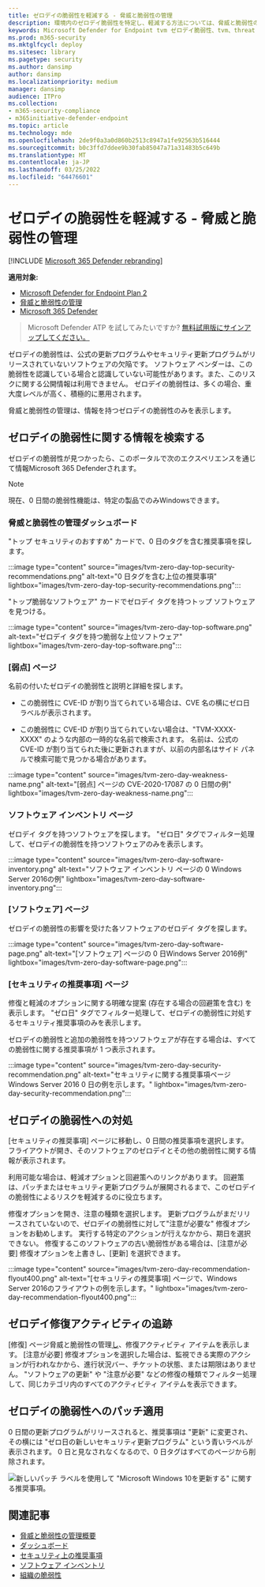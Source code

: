 ```yaml
---
title: ゼロデイの脆弱性を軽減する - 脅威と脆弱性の管理
description: 環境内のゼロデイ脆弱性を特定し、軽減する方法については、脅威と脆弱性の管理。
keywords: Microsoft Defender for Endpoint tvm ゼロデイ脆弱性、tvm、threat & 脆弱性の管理、ゼロデイ、0 日間、0 日間の脆弱性の軽減、脆弱な CVE
ms.prod: m365-security
ms.mktglfcycl: deploy
ms.sitesec: library
ms.pagetype: security
ms.author: dansimp
author: dansimp
ms.localizationpriority: medium
manager: dansimp
audience: ITPro
ms.collection:
- m365-security-compliance
- m365initiative-defender-endpoint
ms.topic: article
ms.technology: mde
ms.openlocfilehash: 2de9f0a3a0d860b2513c8947a1fe92563b516444
ms.sourcegitcommit: b0c3ffd7ddee9b30fab85047a71a31483b5c649b
ms.translationtype: MT
ms.contentlocale: ja-JP
ms.lasthandoff: 03/25/2022
ms.locfileid: "64476601"
---
```

# <a name="mitigate-zero-day-vulnerabilities---threat-and-vulnerability-management"></a>ゼロデイの脆弱性を軽減する - 脅威と脆弱性の管理

[!INCLUDE [Microsoft 365 Defender rebranding](../../includes/microsoft-defender.md)]

**適用対象:**

- [Microsoft Defender for Endpoint Plan 2](https://go.microsoft.com/fwlink/?linkid=2154037)
- [脅威と脆弱性の管理](next-gen-threat-and-vuln-mgt.md)
- [Microsoft 365 Defender](https://go.microsoft.com/fwlink/?linkid=2118804)

> Microsoft Defender ATP を試してみたいですか? [無料試用版にサインアップしてください。](https://signup.microsoft.com/create-account/signup?products=7f379fee-c4f9-4278-b0a1-e4c8c2fcdf7e&ru=https://aka.ms/MDEp2OpenTrial?ocid=docs-wdatp-portaloverview-abovefoldlink)

ゼロデイの脆弱性は、公式の更新プログラムやセキュリティ更新プログラムがリリースされていないソフトウェアの欠陥です。 ソフトウェア ベンダーは、この脆弱性を認識している場合と認識していない可能性があります。また、このリスクに関する公開情報は利用できません。 ゼロデイの脆弱性は、多くの場合、重大度レベルが高く、積極的に悪用されます。

脅威と脆弱性の管理は、情報を持つゼロデイの脆弱性のみを表示します。

## <a name="find-information-about-zero-day-vulnerabilities"></a>ゼロデイの脆弱性に関する情報を検索する

ゼロデイの脆弱性が見つかったら、このポータルで次のエクスペリエンスを通じて情報Microsoft 365 Defenderされます。

> [!NOTE]
> 現在、0 日間の脆弱性機能は、特定の製品でのみWindowsできます。

### <a name="threat-and-vulnerability-management-dashboard"></a>脅威と脆弱性の管理ダッシュボード

"トップ セキュリティのおすすめ" カードで、0 日のタグを含む推奨事項を探します。

:::image type="content" source="images/tvm-zero-day-top-security-recommendations.png" alt-text="0 日タグを含む上位の推奨事項" lightbox="images/tvm-zero-day-top-security-recommendations.png":::

"トップ脆弱なソフトウェア" カードでゼロデイ タグを持つトップ ソフトウェアを見つける。

:::image type="content" source="images/tvm-zero-day-top-software.png" alt-text="ゼロデイ タグを持つ脆弱な上位ソフトウェア" lightbox="images/tvm-zero-day-top-software.png":::

### <a name="weaknesses-page"></a>[弱点] ページ

名前の付いたゼロデイの脆弱性と説明と詳細を探します。

- この脆弱性に CVE-ID が割り当てられている場合は、CVE 名の横にゼロ日ラベルが表示されます。

- この脆弱性に CVE-ID が割り当てられていない場合は、"TVM-XXXX-XXXX" のような内部の一時的な名前で検索されます。 名前は、公式の CVE-ID が割り当てられた後に更新されますが、以前の内部名はサイド パネルで検索可能で見つかる場合があります。

:::image type="content" source="images/tvm-zero-day-weakness-name.png" alt-text="[弱点] ページの CVE-2020-17087 の 0 日間の例" lightbox="images/tvm-zero-day-weakness-name.png":::

### <a name="software-inventory-page"></a>ソフトウェア インベントリ ページ

ゼロデイ タグを持つソフトウェアを探します。 "ゼロ日" タグでフィルター処理して、ゼロデイの脆弱性を持つソフトウェアのみを表示します。

:::image type="content" source="images/tvm-zero-day-software-inventory.png" alt-text="ソフトウェア インベントリ ページの 0 Windows Server 2016の例" lightbox="images/tvm-zero-day-software-inventory.png":::

### <a name="software-page"></a>[ソフトウェア] ページ

ゼロデイの脆弱性の影響を受けた各ソフトウェアのゼロデイ タグを探します。

:::image type="content" source="images/tvm-zero-day-software-page.png" alt-text="[ソフトウェア] ページの 0 日Windows Server 2016例" lightbox="images/tvm-zero-day-software-page.png":::

### <a name="security-recommendations-page"></a>[セキュリティの推奨事項] ページ

修復と軽減のオプションに関する明確な提案 (存在する場合の回避策を含む) を表示します。 "ゼロ日" タグでフィルター処理して、ゼロデイの脆弱性に対処するセキュリティ推奨事項のみを表示します。

ゼロデイの脆弱性と追加の脆弱性を持つソフトウェアが存在する場合は、すべての脆弱性に関する推奨事項が 1 つ表示されます。

:::image type="content" source="images/tvm-zero-day-security-recommendation.png" alt-text="セキュリティに関する推奨事項ページWindows Server 2016 0 日の例を示します。" lightbox="images/tvm-zero-day-security-recommendation.png":::

## <a name="addressing-zero-day-vulnerabilities"></a>ゼロデイの脆弱性への対処

[セキュリティの推奨事項] ページに移動し、0 日間の推奨事項を選択します。 フライアウトが開き、そのソフトウェアのゼロデイとその他の脆弱性に関する情報が表示されます。

利用可能な場合は、軽減オプションと回避策へのリンクがあります。 回避策は、パッチまたはセキュリティ更新プログラムが展開されるまで、このゼロデイの脆弱性によるリスクを軽減するのに役立ちます。

修復オプションを開き、注意の種類を選択します。 更新プログラムがまだリリースされていないので、ゼロデイの脆弱性に対して"注意が必要な" 修復オプションをお勧めします。 実行する特定のアクションが行えなかから、期日を選択できない。 修復するこのソフトウェアの古い脆弱性がある場合は、[注意が必要] 修復オプションを上書きし、[更新] を選択できます。

:::image type="content" source="images/tvm-zero-day-recommendation-flyout400.png" alt-text="[セキュリティの推奨事項] ページで、Windows Server 2016のフライアウトの例を示します。" lightbox="images/tvm-zero-day-recommendation-flyout400.png":::

## <a name="track-zero-day-remediation-activities"></a>ゼロデイ修復アクティビティの追跡

[修復] ページ脅威と脆弱性の管理[し](tvm-remediation.md)、修復アクティビティ アイテムを表示します。 [注意が必要] 修復オプションを選択した場合は、監視できる実際のアクションが行われなかから、進行状況バー、チケットの状態、または期限はありません。 "ソフトウェアの更新" や "注意が必要" などの修復の種類でフィルター処理して、同じカテゴリ内のすべてのアクティビティ アイテムを表示できます。

## <a name="patching-zero-day-vulnerabilities"></a>ゼロデイの脆弱性へのパッチ適用

0 日間の更新プログラムがリリースされると、推奨事項は "更新" に変更され、その横には "ゼロ日の新しいセキュリティ更新プログラム" という青いラベルが表示されます。 0 日と見なされなくなるので、0 日タグはすべてのページから削除されます。

![新しいパッチ ラベルを使用して "Microsoft Windows 10を更新する" に関する推奨事項。](images/tvm-zero-day-patch.jpg)

## <a name="related-articles"></a>関連記事

- [脅威と脆弱性の管理概要](next-gen-threat-and-vuln-mgt.md)
- [ダッシュボード](tvm-dashboard-insights.md)
- [セキュリティ上の推奨事項](tvm-security-recommendation.md)
- [ソフトウェア インベントリ](tvm-software-inventory.md)
- [組織の脆弱性](tvm-weaknesses.md)
